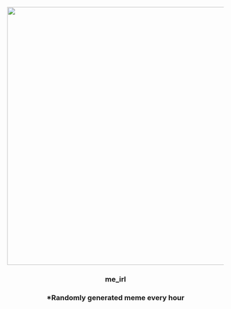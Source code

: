 <p align="center">
        <img src="https://i.redd.it/y43hme0zzva91.jpg" width="600" height="600">
        </p>
        <h3 align="center">me_irl</h3>
        <h3 align="center">*Randomly generated meme every hour</h3>
    